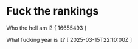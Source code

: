# Fuck the rankings

Who the hell am I?
{ 16655493 }

What fucking year is it?
[ 2025-03-15T22:10:00Z ]
